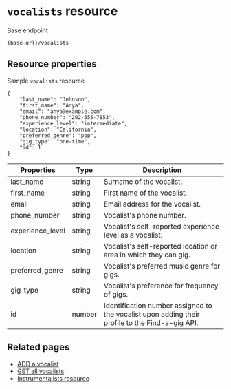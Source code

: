 # `vocalists` resource

Base endpoint

```shell
{base-url}/vocalists
```

## Resource properties
Sample `vocalists` resource
``` shell
{
    "last_name": "Johnson",
    "first_name": "Anya",
    "email": "anya@example.com",
    "phone_number": "202-555-7853",
    "experience_level": "intermediate",
    "location": "California",
    "preferred_genre": "pop",
    "gig_type": "one-time",
    "id": 1  
}
```
| Properties | Type | Description |
|--- | --- | ---|
| last_name | string | Surname of the vocalist.|
| first_name | string | First name of the vocalist.|
| email | string | Email address for the vocalist.|
| phone_number | string | Vocalist's phone number. |
| experience_level | string | Vocalist's self-reported experience level as a vocalist.
| location | string | Vocalist's self-reported location or area in which they can gig.
| preferred_genre | string | Vocalist's preferred music genre for gigs.
| gig_type | string | Vocalist's preference for frequency of gigs.
| id | number | Identification number assigned to the vocalist upon adding their profile to the Find-a-gig API. 

## Related pages
* [ADD a vocalist](../tutorials/add-a-vocalist.md)
* [GET all vocalists](../api/vocalists-get-all-vocalists.md)
* [Instrumentalists resource](../api/instrumentalists.md)